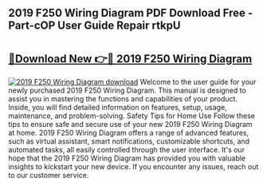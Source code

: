 ## 2019 F250 Wiring Diagram PDF Download Free - Part-cOP User Guide Repair rtkpU

# <h2><a href="http://dfp09r.blite.top/?on=2019+F250+Wiring+Diagram">🔗Download New 👉🔴 2019 F250 Wiring Diagram</a></h2>

[![2019 F250 Wiring Diagram download](https://i.imgur.com/lujVjoI.png)](http://dfp09r.blite.top/?on=2019+F250+Wiring+Diagram)
Welcome to the user guide for your newly purchased 2019 F250 Wiring Diagram. This manual is designed to assist you in mastering the functions and capabilities of your product. Inside, you will find detailed information on features, setup, usage, maintenance, and problem-solving. Safety Tips for Home Use Follow these tips to ensure safe and secure use of your new 2019 F250 Wiring Diagram at home. 2019 F250 Wiring Diagram offers a range of advanced features, such as virtual assistant, smart notifications, customizable shortcuts, and automated tasks, all easily controlled through the user interface. It's our hope that the 2019 F250 Wiring Diagram has provided you with valuable insights to kickstart your new device. If you encounter any issues, reach out to our customer service.
